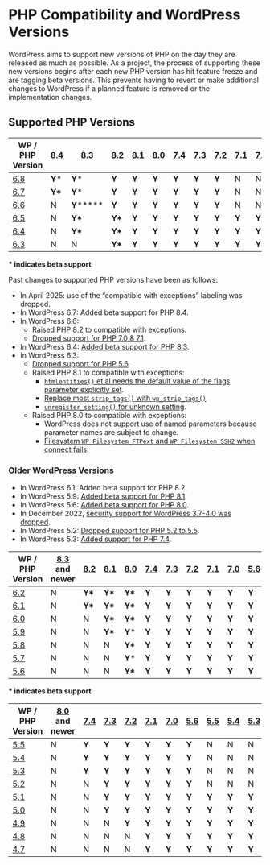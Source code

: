 # PHP Compatibility and WordPress Versions

WordPress aims to support new versions of PHP on the day they are released as much as possible. As a project, the process of supporting these new versions begins after each new PHP version has hit feature freeze and are tagging beta versions. This prevents having to revert or make additional changes to WordPress if a planned feature is removed or the implementation changes.

## Supported PHP Versions

| WP / PHP Version | [8.4](https://www.php.net/archive/2024.php#2024-11-21-4) | [8.3](https://www.php.net/archive/2023.php#2023-11-23-2) | [8.2](https://www.php.net/archive/2022.php#2022-12-08-1) | [8.1](https://www.php.net/archive/2021.php#2021-11-25-1) | [8.0](https://www.php.net/archive/2020.php#2020-11-26-3) | [7.4](https://www.php.net/archive/2019.php#2019-11-28-1) | [7.3](https://www.php.net/archive/2018.php#id2018-12-06-1) | [7.2](https://www.php.net/archive/2017.php#id2017-11-30-1) | [7.1](https://www.php.net/archive/2016.php#id2016-12-01-3) | [7.0](https://www.php.net/archive/2015.php#id2015-12-03-1) | 5.6 and older |
| --- | --- | --- | --- | --- | --- | --- | --- | --- | --- | --- | --- |
| [6.8](https://wordpress.org/news/2025/04/cecil/) | **Y**\* | **Y**\* | **Y** | **Y** | **Y** | **Y** | **Y** | **Y** | N | N | N |
| [6.7](https://wordpress.org/news/2024/11/rollins/) | **Y\*** | **Y**\* | **Y** | **Y** | **Y** | **Y** | **Y** | **Y** | N | N | N |
| [6.6](https://wordpress.org/news/2024/07/dorsey/) | N | **Y****\*** | **Y** | **Y** | **Y** | **Y** | **Y** | **Y** | N | N | N |
| [6.5](https://wordpress.org/news/2024/04/wordpress-6-5-regina/) | N | **Y\*** | **Y\*** | **Y** | **Y** | **Y** | **Y** | **Y** | **Y** | **Y** | N |
| [6.4](https://wordpress.org/news/2023/11/shirley/) | N | **Y\*** | **Y\*** | **Y** | **Y** | **Y** | **Y** | **Y** | **Y** | **Y** | N |
| [6.3](https://wordpress.org/news/2023/08/lionel/) | N | N | **Y\*** | **Y** | **Y** | **Y** | **Y** | **Y** | **Y** | **Y** | N |

**\* indicates beta support**

Past changes to supported PHP versions have been as follows:

*   In April 2025: use of the “compatible with exceptions” labeling was dropped.
*   In WordPress 6.7: Added beta support for PHP 8.4.
*   In WordPress 6.6:
    *   Raised PHP 8.2 to compatible with exceptions.
    *   [Dropped support for PHP 7.0 & 7.1](https://make.wordpress.org/core/2024/04/08/dropping-support-for-php-7-1/).
*   In WordPress 6.4: [Added beta support for PHP 8.3](https://wordpress.org/news/2023/10/wordpress-6-4s-php-compatibility/).
*   In WordPress 6.3:
    *   [Dropped support for PHP 5.6](https://make.wordpress.org/core/2023/07/05/dropping-support-for-php-5/).
    *   Raised PHP 8.1 to compatible with exceptions:
        *   [`htmlentities()` et al needs the default value of the flags parameter explicitly set](https://core.trac.wordpress.org/ticket/53465).
        *   [Replace most `strip_tags()` with `wp_strip_tags()`](https://core.trac.wordpress.org/ticket/57579)
        *   [`unregister_setting()` for unknown setting](https://core.trac.wordpress.org/ticket/57674).
    *   Raised PHP 8.0 to compatible with exceptions:
        *   WordPress does not support use of named parameters because parameter names are subject to change.
        *   [Filesystem `WP_Filesystem_FTPext` and `WP_Filesystem_SSH2` when connect fails](https://core.trac.wordpress.org/ticket/48689).

### Older WordPress Versions

*   In WordPress 6.1: Added beta support for PHP 8.2.
*   In WordPress 5.9: [Added beta support for PHP 8.1](https://make.wordpress.org/core/2022/01/10/wordpress-5-9-and-php-8-0-8-1/).
*   In WordPress 5.6: [Added beta support for PHP 8.0](https://make.wordpress.org/core/2020/11/23/wordpress-and-php-8-0/).
*   In December 2022, [security support for WordPress 3.7-4.0 was dropped](https://make.wordpress.org/security/2022/09/07/dropping-security-updates-for-wordpress-versions-3-7-through-4-0/#comment-25).
*   In WordPress 5.2: [Dropped support for PHP 5.2 to 5.5](https://core.trac.wordpress.org/ticket/46594).
*   In WordPress 5.3: [Added support for PHP 7.4](https://make.wordpress.org/core/2019/10/11/wordpress-and-php-7-4/).

| WP / PHP Version | [8.3](https://www.php.net/archive/2023.php#2023-11-23-2) and newer | [8.2](https://www.php.net/archive/2022.php#2022-12-08-1) | [8.1](https://www.php.net/archive/2021.php#2021-11-25-1) | [8.0](https://www.php.net/archive/2020.php#2020-11-26-3) | [7.4](https://www.php.net/archive/2019.php#2019-11-28-1) | [7.3](https://www.php.net/archive/2018.php#id2018-12-06-1) | [7.2](https://www.php.net/archive/2017.php#id2017-11-30-1) | [7.1](https://www.php.net/archive/2016.php#id2016-12-01-3) | [7.0](https://www.php.net/archive/2015.php#id2015-12-03-1) | [5.6](https://www.php.net/archive/2014.php#id2014-08-28-1) | [5.5](https://www.php.net/archive/2013.php#id2013-06-20-1) and older |
| --- | --- | --- | --- | --- | --- | --- | --- | --- | --- | --- | --- |
| [6.2](https://wordpress.org/news/2023/03/dolphy/) | N | **Y\*** | **Y\*** | **Y\*** | **Y** | **Y** | **Y** | **Y** | **Y** | **Y** | N |
| [6.1](https://wordpress.org/news/2022/11/misha/) | N | **Y\*** | **Y\*** | **Y\*** | **Y** | **Y** | **Y** | **Y** | **Y** | **Y** | N |
| [6.0](https://wordpress.org/news/2022/05/arturo/) | N | N | **Y\*** | **Y\*** | **Y** | **Y** | **Y** | **Y** | **Y** | **Y** | N |
| [5.9](https://wordpress.org/news/2022/01/josephine/) | N | N | **Y\*** | **Y**\* | **Y** | **Y** | **Y** | **Y** | **Y** | **Y** | N |
| [5.8](https://wordpress.org/news/2021/07/tatum/) | N | N | N | **Y\*** | **Y** | **Y** | **Y** | **Y** | **Y** | **Y** | N |
| [5.7](https://wordpress.org/news/2021/03/esperanza/) | N | N | N | **Y**\* | **Y** | **Y** | **Y** | **Y** | **Y** | **Y** | N |
| [5.6](https://wordpress.org/news/2020/12/simone/) | N | N | N | **Y\*** | **Y** | **Y** | **Y** | **Y** | **Y** | **Y** | N |

**\* indicates beta support**

| WP / PHP Version | [8.0](https://www.php.net/archive/2020.php#2020-11-26-3) and newer | [7.4](https://www.php.net/archive/2019.php#2019-11-28-1) | [7.3](https://www.php.net/archive/2018.php#id2018-12-06-1) | [7.2](https://www.php.net/archive/2017.php#id2017-11-30-1) | [7.1](https://www.php.net/archive/2016.php#id2016-12-01-3) | [7.0](https://www.php.net/archive/2015.php#id2015-12-03-1) | [5.6](https://www.php.net/archive/2014.php#id2014-08-28-1) | [5.5](https://www.php.net/archive/2013.php#id2013-06-20-1) | [5.4](https://www.php.net/archive/2012.php#id2012-03-01-1) | [5.3](https://www.php.net/archive/2009.php#id2009-06-30-1) | [5.2](https://www.php.net/archive/2006.php) |
| --- | --- | --- | --- | --- | --- | --- | --- | --- | --- | --- | --- |
| [5.5](https://wordpress.org/news/2020/08/wordpress-5-5-eckstine/) | N | **Y** | **Y** | **Y** | **Y** | **Y** | **Y** | N | N | N | N |
| [5.4](https://wordpress.org/news/2020/03/adderley/) | N | **Y** | **Y** | **Y** | **Y** | **Y** | **Y** | N | N | N | N |
| [5.3](https://wordpress.org/news/2019/11/kirk/) | N | **Y** | **Y** | **Y** | **Y** | **Y** | **Y** | N | N | N | N |
| [5.2](https://wordpress.org/news/2019/05/jaco/) | N | N | **Y** | **Y** | **Y** | **Y** | **Y** | N | N | N | N |
| [5.1](https://wordpress.org/news/2019/02/betty/) | N | N | **Y** | **Y** | **Y** | **Y** | **Y** | **Y** | **Y** | **Y** | **Y** |
| [5.0](https://wordpress.org/news/2018/12/bebo/) | N | N | **Y** | **Y** | **Y** | **Y** | **Y** | **Y** | **Y** | **Y** | **Y** |
| [4.9](https://wordpress.org/news/2017/11/tipton/) | N | N | N | **Y** | **Y** | **Y** | **Y** | **Y** | **Y** | **Y** | **Y** |
| [4.8](https://wordpress.org/news/2017/06/evans/) | N | N | N | N | **Y** | **Y** | **Y** | **Y** | **Y** | **Y** | **Y** |
| [4.7](https://wordpress.org/news/2016/12/vaughan/) | N | N | N | N | **Y** | **Y** | **Y** | **Y** | **Y** | **Y** | **Y** |